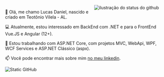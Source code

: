 <img align='right' src="https://github-readme-stats.vercel.app/api?username=lukedaniel16&show_icons=true&title_color=d4f0fc&text_color=d4f0fc&icon_color=89d6fb&bg_color=01303f&cache_seconds=2300" alt="ilustração do status do github">

👋 Olá, me chamo Lucas Daniel, nascido e criado em Teotônio Vilela - AL.

:computer: Atualmente, estou interessado em BackEnd com .NET e para o FrontEnd Vue.JS e Angular (12+).

:office: Estou trabalhando com ASP.NET Core, com projetos MVC, WebApi, WPF, WCF Services e ASP.NET Clássico (aspx).

📫 Você pode encontrar mais sobre mim [no meu linkedin](https://www.linkedin.com/in/lucas-daniel-da-silva-69b146188/).

<img src="https://img.shields.io/static/v1?label=Overview&message=Lucas Daniel&color=f8efd4&style=for-the-badge&logo=GitHub" alt="Static GitHub">

